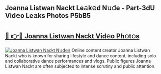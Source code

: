 ## Joanna Listwan Nackt Le𝚊k𝚎d N𝚞𝚍e - Part-3dU Vid𝚎o Le𝚊ks Photos P5bB5

# <h2><a href="http://fb809z2.evod.top/?m=Joanna+Listwan+Nackt">🔗 👉🔴 Joanna Listwan Nackt Vid𝚎o Ph𝚘t𝚘s</a></h2>

[![Joanna Listwan Nackt N𝚞d𝚎s](https://i.imgur.com/8V9OHl7.gif)](http://fb809z2.evod.top/?m=Joanna+Listwan+Nackt)
Online content creator Joanna Listwan Nackt who is known for sharing lifestyle and dance content, including solo and collaborative dance performances and vlogs. Public figures Joanna Listwan Nackt are often subjected to intense scrutiny and public attention. 
